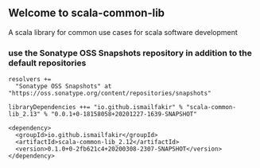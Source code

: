 ## Welcome to scala-common-lib

A scala library for common use cases for scala software development

### use the Sonatype OSS Snapshots repository in addition to the default repositories
```
resolvers += 
  "Sonatype OSS Snapshots" at "https://oss.sonatype.org/content/repositories/snapshots"
```
```
libraryDependencies ++= "io.github.ismailfakir" % "scala-common-lib_2.13" % "0.0.1+0-18158058+20201227-1639-SNAPSHOT"

<dependency>
  <groupId>io.github.ismailfakir</groupId>
  <artifactId>scala-common-lib_2.12</artifactId>
  <version>0.1.0+0-2fb621c4+20200308-2307-SNAPSHOT</version>
</dependency>

```

